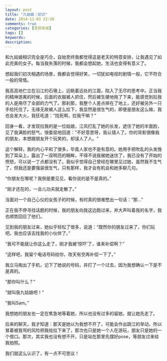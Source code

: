 ```yaml
---
layout: post
title: "九姑娘：初识"
date: 2014-11-03 22:58
comments: true
categories: [灵异杂说]
tags: []
keywords: 
description: 
---
```

和九姑娘相识完全是巧合，自始至终我都觉得这是老天的特意安排，让我遇见了如此完美的女子。每当我失落的时候，我都会想起她，生活也变得有意义了。

想起我们初次相遇的场景，我都会觉得好笑，一切犹如电视的剧情一般，它不符合一般的常情。

我高高地伫立在沿江的石墩上，远眺着远处的江面，陷入了无尽的思考中。正当我的精神游离的时候，后面的衣服被人抓住，然后被生硬地拖了下来，能感觉到拉我的人是用尽了全部的力气了。那刹那，我整个人差点摔在了地上，还好被另外一只手给托住了。无缘无故被人这么拉下，我显然是很生气的，即便是朋友这么做，我也会发大火，我狂吼道：“找死啊，拉我干嘛？”

回身一看，才发现拉我的是一位姑娘，江风打乱了她的长发，遮住了她的半面脸，见了我满脸的怒气，很委屈地回道："不好意思呀，我认错人了。你的背影很像我的朋友，本想跟朋友开个玩笑的，却误人了人。"

这个解释，我的内心平和了很多，毕竟人家也不是有意的。她用手把吹乱的头发挽到了耳朵上，露出了一双明亮的眼眸，不得不说我被她迷住了，我已没有了开始的愤怒，可以说一丁点都没有了。我似乎觉得自己曾经在哪里见过她，虽然我不生气了，但我还是要强装很生气，只有那样，我才会有机会和她多聊几句。

<!--more-->
“你朋友在哪呢？我倒是要见见，看你说的是不是真的。”

“刚才还在的，一会儿功夫就走散了。”

当面对一个自己心仪的女孩子的时候，有时真的很难憋出一句话：“那...”

正在我不停寻找话题的时候，我的朋友向我这边跑过来，并大声叫着我的名字，我也顺势回应了他们。

见到我的朋友过来，她似乎轻松了很多，说道：“既然你的朋友过来了，你们玩吧。我也应该去找我的小伙伴了。”

“我可不能就让你这么走了，刚才我被‘惊吓’了，谁来补偿啊？”

“这样吧，我留个电话号码给你，改天有空再补偿一下了。”

我立马掏出了手机，记下了她说的号码，并打了一个过去，因为我想确认一下是不是真的。

“那你叫什么？”

“就叫我九姑娘吧！”

“我叫Sam。”

我想她的朋友也一定在焦急地等着她，所以也没有过多的留她，就让她先走了。

后来的聊天，我才知道：那天是她以为我想不开了，可能会作出跳江的举动，所以冒着被我骂的风险把我给拉下来了，那次也只是她一个人在游玩，朋友只是她的一个借口。那次，其实我也没有想不开，只是站在那里先摆好pose，等朋友过来给我拍照。

我们就这么认识了，有一点不可思议！